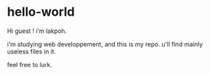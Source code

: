 # hello-world

Hi guest ! i'm lakpoh.

i'm studying web developpement, and this is my repo.
u'll find mainly useless files in it.

feel free to lurk.
